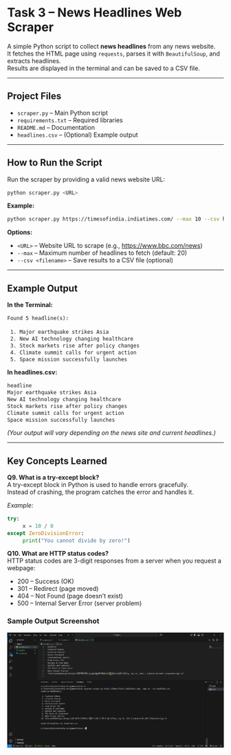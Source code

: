 # Task 3 – News Headlines Web Scraper

A simple Python script to collect **news headlines** from any news website.  
It fetches the HTML page using `requests`, parses it with `BeautifulSoup`, and extracts headlines.  
Results are displayed in the terminal and can be saved to a CSV file.

---

##  Project Files

- `scraper.py` – Main Python script  
- `requirements.txt` – Required libraries  
- `README.md` – Documentation  
- `headlines.csv` – (Optional) Example output  

---

## How to Run the Script

Run the scraper by providing a valid news website URL:

```bash
python scraper.py <URL>
```

**Example:**
```bash
python scraper.py https://timesofindia.indiatimes.com/ --max 10 --csv headlines.csv
```

**Options:**
- `<URL>` – Website URL to scrape (e.g., https://www.bbc.com/news)
- `--max` – Maximum number of headlines to fetch (default: 20)
- `--csv <filename>` – Save results to a CSV file (optional)

---

##  Example Output

**In the Terminal:**
```
Found 5 headline(s):

 1. Major earthquake strikes Asia
 2. New AI technology changing healthcare
 3. Stock markets rise after policy changes
 4. Climate summit calls for urgent action
 5. Space mission successfully launches
```

**In headlines.csv:**
```
headline
Major earthquake strikes Asia
New AI technology changing healthcare
Stock markets rise after policy changes
Climate summit calls for urgent action
Space mission successfully launches
```
*(Your output will vary depending on the news site and current headlines.)*

---

##  Key Concepts Learned

**Q9. What is a try-except block?**  
A try-except block in Python is used to handle errors gracefully.  
Instead of crashing, the program catches the error and handles it.

*Example:*
```python
try:
	 x = 10 / 0
except ZeroDivisionError:
	 print("You cannot divide by zero!")
```

**Q10. What are HTTP status codes?**  
HTTP status codes are 3-digit responses from a server when you request a webpage:
- 200 – Success (OK)
- 301 – Redirect (page moved)
- 404 – Not Found (page doesn’t exist)
- 500 – Internal Server Error (server problem)

### Sample Output Screenshot

![Sample Run](images/sample_run.png)


